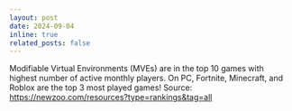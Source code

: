 ```yaml
---
layout: post
date: 2024-09-04
inline: true
related_posts: false
---
```


Modifiable Virtual Environments (MVEs)
are in the top 10 games with highest number of active monthly players.
On PC, Fortnite, Minecraft, and Roblox are the top 3 most played games!
Source: <https://newzoo.com/resources?type=rankings&tag=all>
